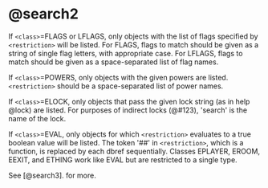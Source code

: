 # @search2
If `<class>`=FLAGS or LFLAGS, only objects with the list of flags specified by `<restriction>` will be listed. For FLAGS, flags to match should be given as a string of single flag letters, with appropriate case. For LFLAGS, flags to match should be given as a space-separated list of flag names.

If `<class>`=POWERS, only objects with the given powers are listed. `<restriction>` should be a space-separated list of power names.

If `<class>`=ELOCK, only objects that pass the given lock string (as in help @lock) are listed. For purposes of indirect locks (@#123), 'search' is the name of the lock.

If `<class>`=EVAL, only objects for which `<restriction>` evaluates to a true boolean value will be listed. The token '##' in `<restriction>`, which is a function, is replaced by each dbref sequentially. Classes EPLAYER, EROOM, EEXIT, and ETHING work like EVAL but are restricted to a single type.

See [@search3]. for more.

